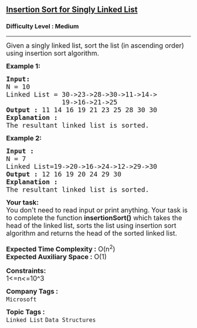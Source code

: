 <h2><a href="https://practice.geeksforgeeks.org/problems/insertion-sort-for-singly-linked-list/0">Insertion Sort for Singly Linked List</a></h2><h3>Difficulty Level : Medium</h3><hr><div class="problems_problem_content__Xm_eO"><p><span style="font-size:18px">Given a singly linked list, sort the list (in ascending order) using insertion sort algorithm.</span></p>

<p><span style="font-size:18px"><strong>Example 1:</strong></span></p>

<pre><span style="font-size:18px"><strong>Input:</strong>
N<strong> </strong>= 10
Linked List = 30-&gt;23-&gt;28-&gt;30-&gt;11-&gt;14-&gt;
&nbsp;             19-&gt;16-&gt;21-&gt;25 
<strong>Output : </strong>11 14 16 19 21 23 25 28 30 30<strong> </strong>
<strong>Explanation :</strong>
The resultant linked list is sorted.</span></pre>

<p><span style="font-size:18px"><strong>Example 2:</strong></span></p>

<pre><span style="font-size:18px"><strong>Input : </strong>
N = 7
Linked List=19-&gt;20-&gt;16-&gt;24-&gt;12-&gt;29-&gt;30 
<strong>Output : </strong>12 16 19 20 24 29 30 
<strong>Explanation : </strong>
The resultant linked list is sorted.</span></pre>

<div><span style="font-size:18px"><strong>Your task:</strong></span></div>

<div><span style="font-size:18px">You don't need to read input or print anything. Your task is to complete the function&nbsp;<strong>insertionSort()</strong> which takes the head of the linked list, sorts the list using insertion sort algorithm and returns the head of the sorted linked list.</span></div>

<div>&nbsp;</div>

<div><span style="font-size:18px"><strong>Expected Time Complexity :</strong> O(n<sup>2</sup>)</span></div>

<div><span style="font-size:18px"><strong>Expected Auxiliary Space :</strong> O(1)</span></div>

<div>&nbsp;</div>

<div><strong><span style="font-size:18px">Constraints:</span></strong></div>

<div><span style="font-size:18px">1&lt;=n&lt;=10^3</span></div>
</div><p><span style=font-size:18px><strong>Company Tags : </strong><br><code>Microsoft</code>&nbsp;<br><p><span style=font-size:18px><strong>Topic Tags : </strong><br><code>Linked List</code>&nbsp;<code>Data Structures</code>&nbsp;